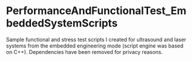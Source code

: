 # PerformanceAndFunctionalTest_EmbeddedSystemScripts
Sample functional and stress test scripts I created for ultrasound and laser systems from the embedded engineering mode (script engine was based on C++). Dependencies have been removed for privacy reasons.
